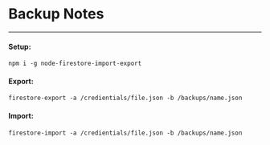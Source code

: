 # Backup Notes
---

#### Setup:
```
npm i -g node-firestore-import-export
```

#### Export:
```
firestore-export -a /credientials/file.json -b /backups/name.json
```

#### Import:
```
firestore-import -a /credientials/file.json -b /backups/name.json
```
